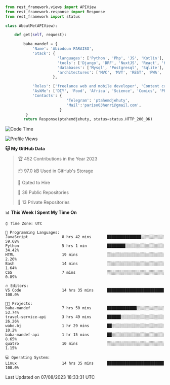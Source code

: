 ###
```python
from rest_framework.views import APIView
from rest_framework.response import Response
from rest_framework import status

class AboutMe(APIView):

    def get(self, request):

        baba_mandef = {
            'Name': 'Abiodoun PARAISO',
            'Stack': {
                       'languages': ['Python', 'Php', 'JS', 'Kotlin'],
                       'tools': ['Django', 'DRF', 'NuxtJS', 'React', 'Kotlin', 'Electron'],
                       'databases': ['Mysql', 'Postgresql', 'Sqlite'],
                       'architectures': ['MVC', 'MVT', 'REST', 'PWA', 'SPA', 'MicroServices']
                     },

            'Roles': ['freelance web and mobile developer', 'Content creator', 'Teacher', 'Mentor'],
            'AskMe': ['DIY', 'Food', 'Africa', 'Science', 'Comics', 'Photography', 'Tech', 'Programming'],
            'Contacts': {
                           'Telegram': 'ptahemdjehuty',
                           'Mail':'pariso03henri@gmail.com',
                        }
         }
        return Response(ptahemdjehuty, status=status.HTTP_200_OK)

```                    

<!--START_SECTION:waka-->
![Code Time](http://img.shields.io/badge/Code%20Time-728%20hrs%2010%20mins-blue)

![Profile Views](http://img.shields.io/badge/Profile%20Views-0-blue)

**🐱 My GitHub Data** 

> 🏆 452 Contributions in the Year 2023
 > 
> 📦 97.0 kB Used in GitHub's Storage 
 > 
> 💼 Opted to Hire
 > 
> 📜 36 Public Repositories 
 > 
> 🔑 13 Private Repositories  
 > 
📊 **This Week I Spent My Time On** 

```text
⌚︎ Time Zone: UTC

💬 Programming Languages: 
JavaScript               8 hrs 42 mins       ███████████████░░░░░░░░░░   59.68% 
Python                   5 hrs 1 min         ████████░░░░░░░░░░░░░░░░░   34.42% 
HTML                     19 mins             ░░░░░░░░░░░░░░░░░░░░░░░░░   2.26% 
Bash                     14 mins             ░░░░░░░░░░░░░░░░░░░░░░░░░   1.64% 
CSS                      7 mins              ░░░░░░░░░░░░░░░░░░░░░░░░░   0.89%

🔥 Editors: 
VS Code                  14 hrs 35 mins      █████████████████████████   100.0%

🐱‍💻 Projects: 
baba-mandef              7 hrs 50 mins       █████████████░░░░░░░░░░░░   53.74% 
travel-service-api       3 hrs 49 mins       ██████░░░░░░░░░░░░░░░░░░░   26.26% 
wabo.bj                  1 hr 29 mins        ██░░░░░░░░░░░░░░░░░░░░░░░   10.2% 
baba-mandef-api          1 hr 15 mins        ██░░░░░░░░░░░░░░░░░░░░░░░   8.65% 
quatro                   10 mins             ░░░░░░░░░░░░░░░░░░░░░░░░░   1.15%

💻 Operating System: 
Linux                    14 hrs 35 mins      █████████████████████████   100.0%

```


 Last Updated on 07/08/2023 18:33:31 UTC
<!--END_SECTION:waka-->

